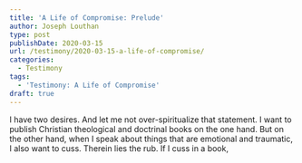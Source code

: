 ```yaml
---
title: 'A Life of Compromise: Prelude'
author: Joseph Louthan
type: post
publishDate: 2020-03-15
url: /testimony/2020-03-15-a-life-of-compromise/
categories:
  - Testimony
tags:
  - 'Testimony: A Life of Compromise'
draft: true
---
```


I have two desires. And let me not over-spiritualize that statement. I want to publish Christian theological and doctrinal books on the one hand. But on the other hand, when I speak about things that are emotional and traumatic, I also want to cuss. Therein lies the rub.  If I cuss in a book, 

